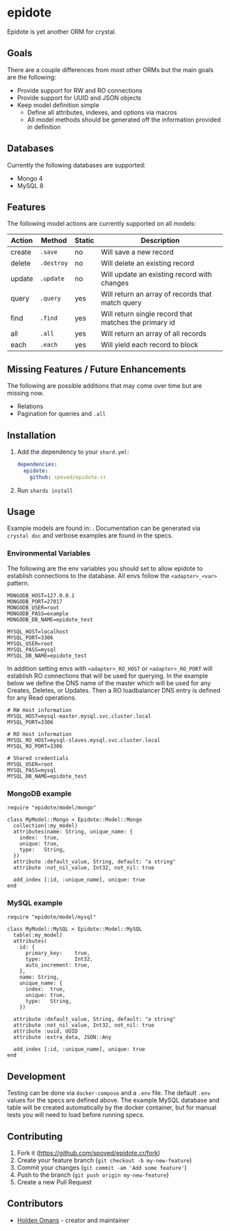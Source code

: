 # epidote

Epidote is yet another ORM for crystal.

## Goals

There are a couple differences from most other ORMs but the main goals are the following:

* Provide support for RW and RO connections
* Provide support for UUID and JSON objects
* Keep model definition simple
  * Define all attributes, indexes, and options via macros
  * All model methods should be generated off the information provided in definition

## Databases

Currently the following databases are supported:

* Mongo 4
* MySQL 8

## Features

The following model actions are currently supported on all models:

| Action | Method     | Static | Description                                           |
| ------ | ---------- | ------ | ----------------------------------------------------- |
| create | `.save`    | no     | Will save a new record                                |
| delete | `.destroy` | no     | Will delete an existing record                        |
| update | `.update`  | no     | Will update an existing record with changes           |
| query  | `.query`   | yes    | Will return an array of records that match query      |
| find   | `.find`    | yes    | Will return single record that matches the primary id |
| all    | `.all`     | yes    | Will return an array of all records                   |
| each   | `.each`    | yes    | Will yield each record to block                       |

## Missing Features / Future Enhancements

The following are possible additions that may come over time but are missing now.

* Relations
* Pagination for queries and `.all`

## Installation

1. Add the dependency to your `shard.yml`:

   ```yaml
   dependencies:
     epidote:
       github: spoved/epidote.cr
   ```

2. Run `shards install`

## Usage

Example models are found in: [](spec/fixtures.cr). Documentation can be generated via `crystal doc` and verbose examples are found in the specs.

### Environmental Variables

The following are the env variables you should set to allow epidote to establish connections to the database. All envs follow the `<adapter>_<var>` pattern.

```text
MONGODB_HOST=127.0.0.1
MONGODB_PORT=27017
MONGODB_USER=root
MONGODB_PASS=example
MONGODB_DB_NAME=epidote_test

MYSQL_HOST=localhost
MYSQL_PORT=3306
MYSQL_USER=root
MYSQL_PASS=mysql
MYSQL_DB_NAME=epidote_test
```

In addition setting envs with `<adapter>_RO_HOST` or `<adapter>_RO_PORT` will establish RO connections that will be used for querying. In the example below we define the DNS name of the master which will be used for any Creates, Deletes, or Updates. Then a RO loadbalancer DNS entry is defined for any Read operations.

```text
# RW Host information
MYSQL_HOST=mysql-master.mysql.svc.cluster.local
MYSQL_PORT=3306

# RO Host information
MYSQL_RO_HOST=mysql-slaves.mysql.svc.cluster.local
MYSQL_RO_PORT=3306

# Shared credentials
MYSQL_USER=root
MYSQL_PASS=mysql
MYSQL_DB_NAME=epidote_test
```

### MongoDB example

```crystal
require "epidote/model/mongo"

class MyModel::Mongo < Epidote::Model::Mongo
  collection(:my_model)
  attributes(name: String, unique_name: {
    index:  true,
    unique: true,
    type:   String,
  })
  attribute :default_value, String, default: "a string"
  attribute :not_nil_value, Int32, not_nil: true

  add_index [:id, :unique_name], unique: true
end
```

### MySQL example

```crystal
require "epidote/model/mysql"

class MyModel::MySQL < Epidote::Model::MySQL
  table(:my_model)
  attributes(
    id: {
      primary_key:    true,
      type:           Int32,
      auto_increment: true,
    },
    name: String,
    unique_name: {
      index:  true,
      unique: true,
      type:   String,
    })

  attribute :default_value, String, default: "a string"
  attribute :not_nil_value, Int32, not_nil: true
  attribute :uuid, UUID
  attribute :extra_data, JSON::Any

  add_index [:id, :unique_name], unique: true
end
```

## Development

Testing can be done via `docker-compose` and a `.env` file. The default `.env` values for the specs are defined above. The example MySQL database and table will be created automatically by the docker container, but for manual tests you will need to load [](spec/mysql/mysql.sql) before running specs.

## Contributing

1. Fork it (<https://github.com/spoved/epidote.cr/fork>)
2. Create your feature branch (`git checkout -b my-new-feature`)
3. Commit your changes (`git commit -am 'Add some feature'`)
4. Push to the branch (`git push origin my-new-feature`)
5. Create a new Pull Request

## Contributors

* [Holden Omans](https://github.com/kalinon) - creator and maintainer
